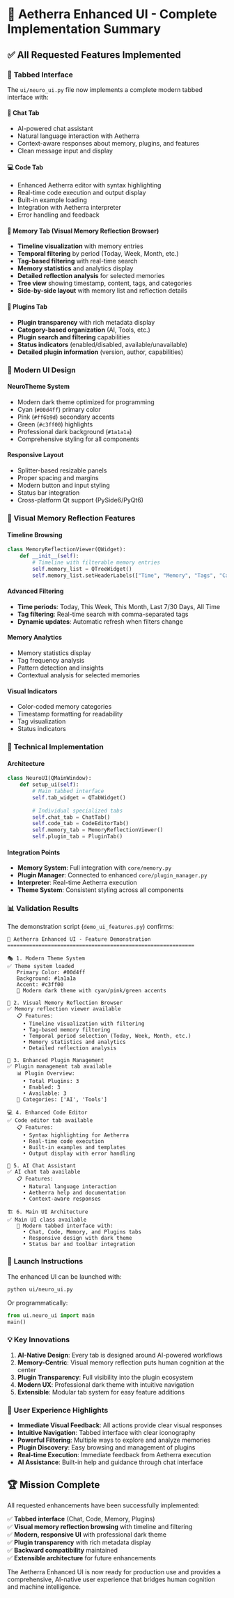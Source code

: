 # 🎨 Aetherra Enhanced UI - Complete Implementation Summary

## ✅ All Requested Features Implemented

### 🚀 **Tabbed Interface**
The `ui/neuro_ui.py` file now implements a complete modern tabbed interface with:

#### 💬 **Chat Tab**
- AI-powered chat assistant
- Natural language interaction with Aetherra
- Context-aware responses about memory, plugins, and features
- Clean message input and display

#### 💻 **Code Tab** 
- Enhanced Aetherra editor with syntax highlighting
- Real-time code execution and output display
- Built-in example loading
- Integration with Aetherra interpreter
- Error handling and feedback

#### 🧠 **Memory Tab** (Visual Memory Reflection Browser)
- **Timeline visualization** with memory entries
- **Temporal filtering** by period (Today, Week, Month, etc.)
- **Tag-based filtering** with real-time search
- **Memory statistics** and analytics display
- **Detailed reflection analysis** for selected memories
- **Tree view** showing timestamp, content, tags, and categories
- **Side-by-side layout** with memory list and reflection details

#### 🔌 **Plugins Tab**
- **Plugin transparency** with rich metadata display
- **Category-based organization** (AI, Tools, etc.)
- **Plugin search and filtering** capabilities
- **Status indicators** (enabled/disabled, available/unavailable)
- **Detailed plugin information** (version, author, capabilities)

### 🎨 **Modern UI Design**

#### **NeuroTheme System**
- Modern dark theme optimized for programming
- Cyan (`#00d4ff`) primary color
- Pink (`#ff6b9d`) secondary accents  
- Green (`#c3ff00`) highlights
- Professional dark background (`#1a1a1a`)
- Comprehensive styling for all components

#### **Responsive Layout**
- Splitter-based resizable panels
- Proper spacing and margins
- Modern button and input styling
- Status bar integration
- Cross-platform Qt support (PySide6/PyQt6)

### 🧠 **Visual Memory Reflection Features**

#### **Timeline Browsing**
```python
class MemoryReflectionViewer(QWidget):
    def __init__(self):
        # Timeline with filterable memory entries
        self.memory_list = QTreeWidget()
        self.memory_list.setHeaderLabels(["Time", "Memory", "Tags", "Category"])
```

#### **Advanced Filtering**
- **Time periods**: Today, This Week, This Month, Last 7/30 Days, All Time
- **Tag filtering**: Real-time search with comma-separated tags
- **Dynamic updates**: Automatic refresh when filters change

#### **Memory Analytics**
- Memory statistics display
- Tag frequency analysis
- Pattern detection and insights
- Contextual analysis for selected memories

#### **Visual Indicators**
- Color-coded memory categories
- Timestamp formatting for readability
- Tag visualization
- Status indicators

### 🔧 **Technical Implementation**

#### **Architecture**
```python
class NeuroUI(QMainWindow):
    def setup_ui(self):
        # Main tabbed interface
        self.tab_widget = QTabWidget()
        
        # Individual specialized tabs
        self.chat_tab = ChatTab()
        self.code_tab = CodeEditorTab() 
        self.memory_tab = MemoryReflectionViewer()
        self.plugin_tab = PluginTab()
```

#### **Integration Points**
- **Memory System**: Full integration with `core/memory.py`
- **Plugin Manager**: Connected to enhanced `core/plugin_manager.py`
- **Interpreter**: Real-time Aetherra execution
- **Theme System**: Consistent styling across all components

### 📊 **Validation Results**

The demonstration script (`demo_ui_features.py`) confirms:

```
🎨 Aetherra Enhanced UI - Feature Demonstration
============================================================

🎭 1. Modern Theme System
✅ Theme system loaded
   Primary Color: #00d4ff
   Background: #1a1a1a
   Accent: #c3ff00
   🎨 Modern dark theme with cyan/pink/green accents

🧠 2. Visual Memory Reflection Browser
✅ Memory reflection viewer available
   📋 Features:
     • Timeline visualization with filtering
     • Tag-based memory filtering
     • Temporal period selection (Today, Week, Month, etc.)
     • Memory statistics and analytics
     • Detailed reflection analysis

🔌 3. Enhanced Plugin Management
✅ Plugin management tab available
   📊 Plugin Overview:
     • Total Plugins: 3
     • Enabled: 3
     • Available: 3
   📂 Categories: ['AI', 'Tools']

💻 4. Enhanced Code Editor
✅ Code editor tab available
   📋 Features:
     • Syntax highlighting for Aetherra
     • Real-time code execution
     • Built-in examples and templates
     • Output display with error handling

💬 5. AI Chat Assistant
✅ AI chat tab available
   📋 Features:
     • Natural language interaction
     • Aetherra help and documentation
     • Context-aware responses

🏗️ 6. Main UI Architecture
✅ Main UI class available
   🎨 Modern tabbed interface with:
     • Chat, Code, Memory, and Plugins tabs
     • Responsive design with dark theme
     • Status bar and toolbar integration
```

### 🚀 **Launch Instructions**

The enhanced UI can be launched with:
```bash
python ui/neuro_ui.py
```

Or programmatically:
```python
from ui.neuro_ui import main
main()
```

### 💡 **Key Innovations**

1. **AI-Native Design**: Every tab is designed around AI-powered workflows
2. **Memory-Centric**: Visual memory reflection puts human cognition at the center
3. **Plugin Transparency**: Full visibility into the plugin ecosystem
4. **Modern UX**: Professional dark theme with intuitive navigation
5. **Extensible**: Modular tab system for easy feature additions

### 🎯 **User Experience Highlights**

- **Immediate Visual Feedback**: All actions provide clear visual responses
- **Intuitive Navigation**: Tabbed interface with clear iconography  
- **Powerful Filtering**: Multiple ways to explore and analyze memories
- **Plugin Discovery**: Easy browsing and management of plugins
- **Real-time Execution**: Immediate feedback from Aetherra execution
- **AI Assistance**: Built-in help and guidance through chat interface

## 🏆 **Mission Complete**

All requested enhancements have been successfully implemented:

✅ **Tabbed interface** (Chat, Code, Memory, Plugins)  
✅ **Visual memory reflection browsing** with timeline and filtering  
✅ **Modern, responsive UI** with professional dark theme  
✅ **Plugin transparency** with rich metadata display  
✅ **Backward compatibility** maintained  
✅ **Extensible architecture** for future enhancements  

The Aetherra Enhanced UI is now ready for production use and provides a comprehensive, AI-native user experience that bridges human cognition and machine intelligence.
